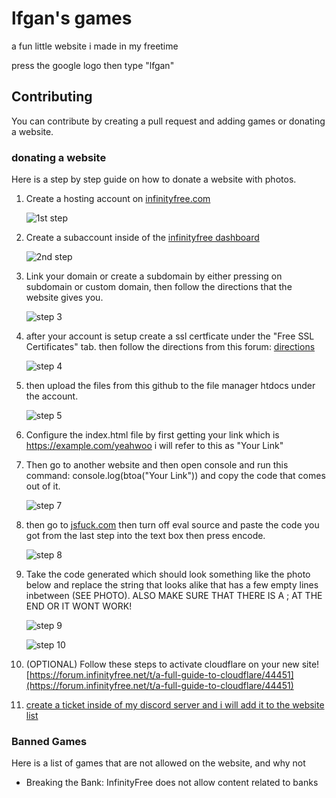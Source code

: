 # lfgan's games

a fun little website i made in my freetime

press the google logo then type "lfgan"

## Contributing

You can contribute by creating a pull request and adding games or donating a website.

### donating a website

Here is a step by step guide on how to donate a website with photos.


1. Create a hosting account on [infinityfree.com](https://www.infinityfree.com/)

   ![1st step](https://i.imgur.com/lpDVRvL.png)
2. Create a subaccount inside of the [infinityfree dashboard](https://dash.infinityfree.com/accounts)

    ![2nd step](https://i.imgur.com/qXdmqth.png)
3. Link your domain or create a subdomain by either pressing on subdomain or custom domain, then follow the directions that the website gives you.

   ![step 3](https://i.imgur.com/g6IiPKi.png)
4. after your account is setup create a ssl certficate under the "Free SSL Certificates" tab. then follow the directions from this forum: [directions](https://forum.infinityfree.net/t/how-to-get-free-ssl-https-on-infinityfree/49323)

   ![step 4](https://i.imgur.com/ykMuoYY.png)
5. then upload the files from this github to the file manager htdocs under the account.

   ![step 5](https://i.imgur.com/MBVvZL2.png)
6. Configure the index.html file by first getting your link which is https://example.com/yeahwoo i will refer to this as "Your Link"


7. Then go to another website and then open console and run this command: console.log(btoa("Your Link")) and copy the code that comes out of it.

     ![step 7](https://i.imgur.com/t54bFhJ.png)
8. then go to [jsfuck.com](https://jsfuck.com/) then turn off eval source and paste the code you got from the last step into the text box then press encode.

     ![step 8](https://i.imgur.com/8XT8NSU.png)
9. Take the code generated which should look something like the photo below and replace the string that looks alike that has a few empty lines inbetween (SEE PHOTO). ALSO MAKE SURE THAT THERE IS A ; AT THE END OR IT WONT WORK!

     ![step 9](https://i.imgur.com/PdETzoN.png)

    ![step 10](https://i.imgur.com/p1Ml7i8.png)


10. (OPTIONAL) Follow these steps to activate cloudflare on your new site! [https://forum.infinityfree.net/t/a-full-guide-to-cloudflare/44451](https://forum.infinityfree.net/t/a-full-guide-to-cloudflare/44451)
    
11. [create a ticket inside of my discord server and i will add it to the website list](https://discord.gg/qkWXdy2uue)



### Banned Games

Here is a list of games that are not allowed on the website, and why not

- Breaking the Bank: InfinityFree does not allow content related to banks
